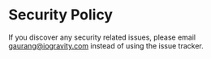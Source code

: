 # Security Policy

If you discover any security related issues, please email gaurang@iogravity.com instead of using the issue tracker.
